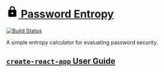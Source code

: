 # [![Icon](public/favicon.png) Password Entropy](http://nickmccurdy.com/password-entropy/)
[![Build Status](https://travis-ci.org/nickmccurdy/password-entropy.svg?branch=master)](https://travis-ci.org/nickmccurdy/password-entropy)

A simple entropy calculator for evaluating password security.

## [`create-react-app` User Guide](https://github.com/facebookincubator/create-react-app/blob/master/packages/react-scripts/template/README.md)
